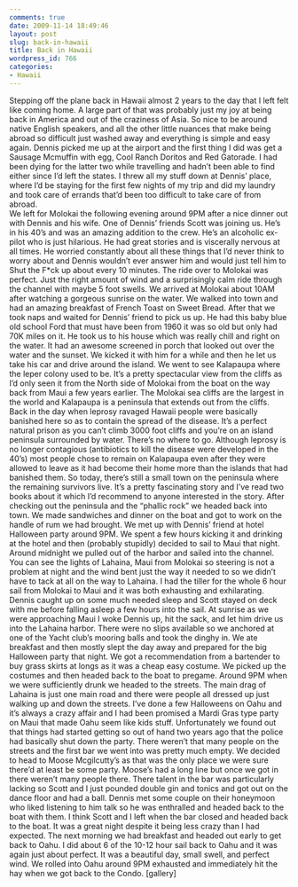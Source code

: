```yaml
---
comments: true
date: 2009-11-14 18:49:46
layout: post
slug: back-in-hawaii
title: Back in Hawaii
wordpress_id: 766
categories:
- Hawaii
---
```


Stepping off the plane back in Hawaii almost 2 years to the day that I left felt like coming home.  A large part of that was probably just my joy at being back in America and out of the craziness of Asia.  So nice to be around native English speakers, and all the other little nuances that make being abroad so difficult just washed away and everything is simple and easy again.  Dennis picked me up at the airport and the first thing I did was get a Sausage Mcmuffin with egg, Cool Ranch Doritos and Red Gatorade.  I had been dying for the latter two while travelling and hadn’t been able to find either since I’d left the states.  I threw all my stuff down at Dennis’ place, where I’d be staying for the first few nights of my trip and did my laundry and took care of errands that’d been too difficult to take care of from abroad.   
We left for Molokai the following evening around 9PM after a nice dinner out with Dennis and his wife.  One of Dennis’ friends Scott was joining us.  He’s in his 40’s and was an amazing addition to the crew.  He’s an alcoholic ex-pilot who is just hilarious.  He had great stories and is viscerally nervous at all times.  He worried constantly about all these things that I’d never think to worry about and Dennis wouldn’t ever answer him and would  just tell him to Shut the F*ck up about every 10 minutes.  The ride over to Molokai was perfect.  Just the right amount of wind and a surprisingly calm ride through the channel with maybe 5 foot swells.  We arrived at Molokai about 10AM after watching a gorgeous sunrise on the water.  We walked into town and had an amazing breakfast of French Toast on Sweet Bread.  After that we took naps and waited for Dennis’ friend to pick us up.  He had this baby blue old school Ford that must have been from 1960 it was so old but only had 70K miles on it.  He took us to his house which was really chill and right on the water.  It had an awesome screened in porch that looked out over the water and the sunset.  We kicked it with him for a while and then he let us take his car and drive around the island.  We went to see Kalapaupa where the leper colony used to be.  It’s a pretty spectacular view from the cliffs as I’d only seen it from the North side of Molokai from the boat on the way back from Maui a few years earlier.  The Molokai sea cliffs are the largest in the world and Kalapaupa is a peninsula that extends out from the cliffs.  
Back in the day when leprosy ravaged Hawaii people were basically banished here so as to contain the spread of the disease.  It’s a perfect natural prison as you can’t climb 3000 foot cliffs and you’re on an island peninsula surrounded by water.  There’s no where to go.  Although leprosy is no longer contagious (antibiotics to kill the disease were developed in the 40’s) most people chose to remain on Kalapaupa even after they were allowed to leave as it had become their home more than the islands that had banished them.  So today, there’s still a small town on the peninsula where the remaining survivors live.  It’s a pretty fascinating story and I’ve read two books about it which I’d recommend to anyone interested in the story.
After checking out the peninsula and the “phallic rock” we headed back into town.  We made sandwiches and dinner on the boat and got to work on the handle of rum we had brought.  We met up with Dennis’ friend at hotel Halloween party around 9PM.  We spent a few hours kicking it and drinking at the hotel and then (probably stupidly) decided to sail to Maui that night.  Around midnight we pulled out of the harbor and sailed into the channel.  You can see the lights of Lahaina, Maui from Molokai so steering is not a problem at night and the wind bent just the way it needed to so we didn’t have to tack at all on the way to Lahaina.  I had the tiller for the whole 6 hour sail from Molokai to Maui and it was both exhausting and exhilarating.  Dennis caught up on some much needed sleep and Scott stayed on deck with me before falling asleep a few hours into the sail.  At sunrise as we were approaching Maui I woke Dennis up, hit the sack, and let him drive us into the Lahaina harbor.  There were no slips available so we anchored at one of the Yacht club’s mooring balls and took the dinghy in.  We ate breakfast and then mostly slept the day away and prepared for the big Halloween party that night.  We got a recommendation from a bartender to buy grass skirts at longs as it was a cheap easy costume.  We picked up the costumes and then headed back to the boat to pregame.  Around 9PM when we were sufficiently drunk we headed to the streets.  The main drag of Lahaina is just one main road and there were people all dressed up just walking up and down the streets.  I’ve done a few Halloweens on Oahu and it’s always a crazy affair and I had been promised a Mardi Gras type party on Maui that made Oahu seem like kids stuff.  Unfortunately we found out that things had started getting so out of hand two years ago that the police had basically shut down the party.  There weren’t that many people on the streets and the first bar we went into was pretty much empty.  We decided to head to Moose Mcgilcutty’s as that was the only place we were sure there’d at least be some party.  Moose’s had a long line but once we got in there weren’t many people there.  There talent in the bar was particularly lacking so Scott and I just pounded double gin and tonics and got out on the dance floor and had a ball.  Dennis met some couple on their honeymoon who liked listening to him talk so he was enthralled and headed back to the boat with them.  I think Scott and I left when the bar closed and headed back to the boat.  It was a great night despite it being less crazy than I had expected.
The next morning we had breakfast and headed out early to get back to Oahu.  I did about 6 of the 10-12 hour sail back to Oahu and it was again just about perfect.  It was a beautiful day, small swell, and perfect wind.  We rolled into Oahu around 9PM exhausted and immediately hit the hay when we got back to the Condo.
[gallery]
